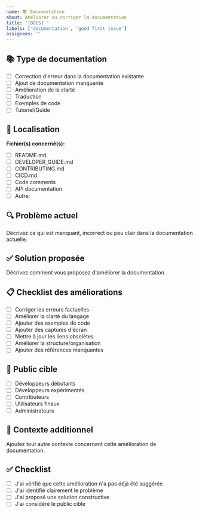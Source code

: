 ```yaml
---
name: 📚 Documentation
about: Améliorer ou corriger la documentation
title: '[DOCS] '
labels: ['documentation', 'good first issue']
assignees: ''
---
```


## 📚 Type de documentation

- [ ] Correction d'erreur dans la documentation existante
- [ ] Ajout de documentation manquante
- [ ] Amélioration de la clarté
- [ ] Traduction
- [ ] Exemples de code
- [ ] Tutoriel/Guide

## 📍 Localisation

**Fichier(s) concerné(s):**

- [ ] README.md
- [ ] DEVELOPER_GUIDE.md
- [ ] CONTRIBUTING.md
- [ ] CICD.md
- [ ] Code comments
- [ ] API documentation
- [ ] Autre:

## 🔍 Problème actuel

Décrivez ce qui est manquant, incorrect ou peu clair dans la documentation actuelle.

## ✅ Solution proposée

Décrivez comment vous proposez d'améliorer la documentation.

## 📋 Checklist des améliorations

- [ ] Corriger les erreurs factuelles
- [ ] Améliorer la clarté du langage
- [ ] Ajouter des exemples de code
- [ ] Ajouter des captures d'écran
- [ ] Mettre à jour les liens obsolètes
- [ ] Améliorer la structure/organisation
- [ ] Ajouter des références manquantes

## 🎯 Public cible

- [ ] Développeurs débutants
- [ ] Développeurs expérimentés
- [ ] Contributeurs
- [ ] Utilisateurs finaux
- [ ] Administrateurs

## 📖 Contexte additionnel

Ajoutez tout autre contexte concernant cette amélioration de documentation.

## ✅ Checklist

- [ ] J'ai vérifié que cette amélioration n'a pas déjà été suggérée
- [ ] J'ai identifié clairement le problème
- [ ] J'ai proposé une solution constructive
- [ ] J'ai considéré le public cible
